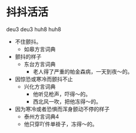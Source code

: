 # 抖抖活活
deu3 deu3 huh8 huh8
+ 不住颤抖。
  * 如皋方言词典
+ 颤抖的样子
  * 东台方言词典
    - 老人得了严重的帕金森病，一天到夜～的。
+ 因惊恐或寒冷而颤抖不止
  * 兴化方言词典
    - 他听见枪声，吓得～的。
    - 西北风一吹，把他冻得～的。
+ 因为寒冷或者恐惧而浑身颤动不停的样子
  * 泰州方言词典4
  - 他只穿吖件单褂子，冻得～的。
